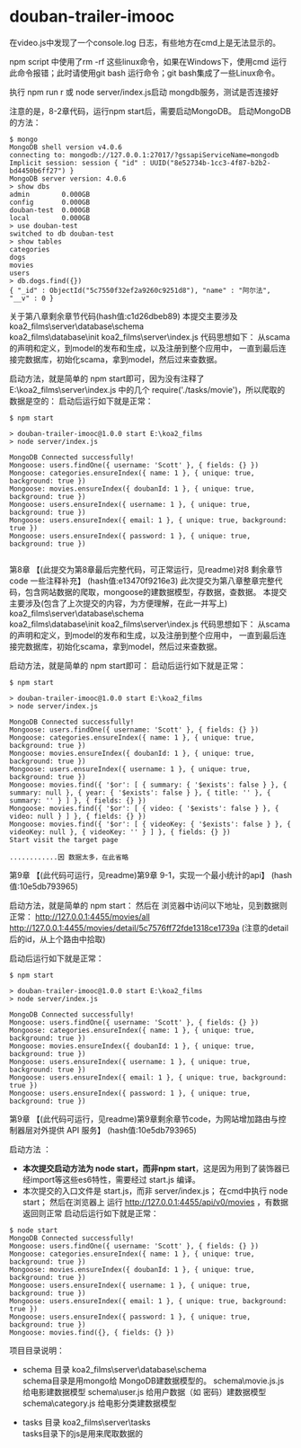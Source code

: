 # douban-trailer-imooc

在video.js中发现了一个console.log 日志，有些地方在cmd上是无法显示的。

npm script 中使用了rm -rf 这些linux命令，如果在Windows下，使用cmd 运行此命令报错；此时请使用git bash 运行命令；git bash集成了一些Linux命令。

执行 npm run r 或 node server/index.js启动 mongdb服务，测试是否连接好

注意的是，8-2章代码，运行npm start后，需要启动MongoDB。
启动MongoDB的方法：
```
$ mongo
MongoDB shell version v4.0.6
connecting to: mongodb://127.0.0.1:27017/?gssapiServiceName=mongodb
Implicit session: session { "id" : UUID("8e52734b-1cc3-4f87-b2b2-bd4450b6ff27") }
MongoDB server version: 4.0.6
> show dbs
admin        0.000GB
config       0.000GB
douban-test  0.000GB
local        0.000GB
> use douban-test
switched to db douban-test
> show tables
categories
dogs
movies
users
> db.dogs.find({})
{ "_id" : ObjectId("5c7550f32ef2a9260c9251d8"), "name" : "阿尔法", "__v" : 0 }

```

关于第八章剩余章节代码(hash值:c1d26dbeb89)
本提交主要涉及 
koa2_films\server\database\schema\
koa2_films\database\init
koa2_films\server\index.js
代码思想如下：
从scama 的声明和定义，到model的发布和生成，以及注册到整个应用中，
一直到最后连接完数据库，初始化scama，拿到model，然后过来查数据。

启动方法，就是简单的 npm start即可，因为没有注释了E:\koa2_films\server\index.js 中的几个 require('./tasks/movie')，所以爬取的数据是空的：
启动后运行如下就是正常：
```
$ npm start

> douban-trailer-imooc@1.0.0 start E:\koa2_films
> node server/index.js

MongoDB Connected successfully!
Mongoose: users.findOne({ username: 'Scott' }, { fields: {} })
Mongoose: categories.ensureIndex({ name: 1 }, { unique: true, background: true })
Mongoose: movies.ensureIndex({ doubanId: 1 }, { unique: true, background: true })
Mongoose: users.ensureIndex({ username: 1 }, { unique: true, background: true })
Mongoose: users.ensureIndex({ email: 1 }, { unique: true, background: true })
Mongoose: users.ensureIndex({ password: 1 }, { unique: true, background: true })


```


第8章 【(此提交为第8章最后完整代码，可正常运行，见readme)对8 剩余章节 code 一些注释补充】 (hash值:e13470f9216e3) 
此次提交为第八章整章完整代码，包含网站数据的爬取，mongoose的建数据模型，存数据，查数据。
本提交主要涉及(包含了上次提交的内容，为方便理解，在此一并写上)
koa2_films\server\database\schema\
koa2_films\database\init
koa2_films\server\index.js
代码思想如下：
从scama 的声明和定义，到model的发布和生成，以及注册到整个应用中，
一直到最后连接完数据库，初始化scama，拿到model，然后过来查数据。


启动方法，就是简单的 npm start即可：
启动后运行如下就是正常：
```
$ npm start

> douban-trailer-imooc@1.0.0 start E:\koa2_films
> node server/index.js

MongoDB Connected successfully!
Mongoose: users.findOne({ username: 'Scott' }, { fields: {} })
Mongoose: categories.ensureIndex({ name: 1 }, { unique: true, background: true })
Mongoose: movies.ensureIndex({ doubanId: 1 }, { unique: true, background: true })
Mongoose: users.ensureIndex({ username: 1 }, { unique: true, background: true })
Mongoose: movies.find({ '$or': [ { summary: { '$exists': false } }, { summary: null }, { year: { '$exists': false } }, { title: '' }, { summary: '' } ] }, { fields: {} })
Mongoose: movies.find({ '$or': [ { video: { '$exists': false } }, { video: null } ] }, { fields: {} })
Mongoose: movies.find({ '$or': [ { videoKey: { '$exists': false } }, { videoKey: null }, { videoKey: '' } ] }, { fields: {} })
Start visit the target page

............因 数据太多，在此省略

```


第9章 【(此代码可运行，见readme)第9章 9-1，实现一个最小统计的api】 (hash值:10e5db793965) 

启动方法，就是简单的 npm start：
然后在 浏览器中访问以下地址，见到数据则正常：
http://127.0.0.1:4455/movies/all
http://127.0.0.1:4455/movies/detail/5c7576ff72fde1318ce1739a  (注意的detail后的id，从上个路由中拾取)

启动后运行如下就是正常：
```
$ npm start

> douban-trailer-imooc@1.0.0 start E:\koa2_films
> node server/index.js

MongoDB Connected successfully!
Mongoose: users.findOne({ username: 'Scott' }, { fields: {} })
Mongoose: categories.ensureIndex({ name: 1 }, { unique: true, background: true })
Mongoose: movies.ensureIndex({ doubanId: 1 }, { unique: true, background: true })
Mongoose: users.ensureIndex({ username: 1 }, { unique: true, background: true })
Mongoose: users.ensureIndex({ email: 1 }, { unique: true, background: true })
Mongoose: users.ensureIndex({ password: 1 }, { unique: true, background: true })

```

第9章 【(此代码可运行，见readme)第9章剩余章节code，为网站增加路由与控制器层对外提供 API 服务】 (hash值:10e5db793965) 

启动方法 ：
- **本次提交启动方法为 node start，而非npm start**，这是因为用到了装饰器已经import等这些es6特性，需要经过
start.js 编译。
- 本次提交的入口文件是 start.js，而非 server/index.js；
在cmd中执行 node start；
然后在浏览器上 运行 http://127.0.0.1:4455/api/v0/movies  ，有数据返回则正常
启动后运行如下就是正常：
```
$ node start
MongoDB Connected successfully!
Mongoose: users.findOne({ username: 'Scott' }, { fields: {} })
Mongoose: categories.ensureIndex({ name: 1 }, { unique: true, background: true })
Mongoose: movies.ensureIndex({ doubanId: 1 }, { unique: true, background: true })
Mongoose: users.ensureIndex({ username: 1 }, { unique: true, background: true })
Mongoose: users.ensureIndex({ email: 1 }, { unique: true, background: true })
Mongoose: users.ensureIndex({ password: 1 }, { unique: true, background: true })
Mongoose: movies.find({}, { fields: {} })

```

项目目录说明：
- schema 目录
koa2_films\server\database\schema\
schema目录是用mongo给 MongoDB建数据模型的。
schema\movie.js.js 给电影建数据模型
schema\user.js 给用户数据（如 密码）建数据模型
schema\category.js 给电影分类建数据模型

- tasks 目录
koa2_films\server\tasks\
tasks目录下的js是用来爬取数据的
